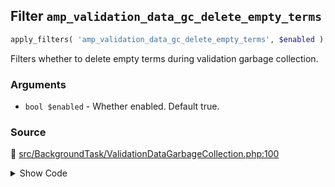 ## Filter `amp_validation_data_gc_delete_empty_terms`

```php
apply_filters( 'amp_validation_data_gc_delete_empty_terms', $enabled );
```

Filters whether to delete empty terms during validation garbage collection.

### Arguments

* `bool $enabled` - Whether enabled. Default true.

### Source

:link: [src/BackgroundTask/ValidationDataGarbageCollection.php:100](/src/BackgroundTask/ValidationDataGarbageCollection.php#L100)

<details>
<summary>Show Code</summary>

```php
if ( apply_filters( 'amp_validation_data_gc_delete_empty_terms', true ) ) {
```

</details>
